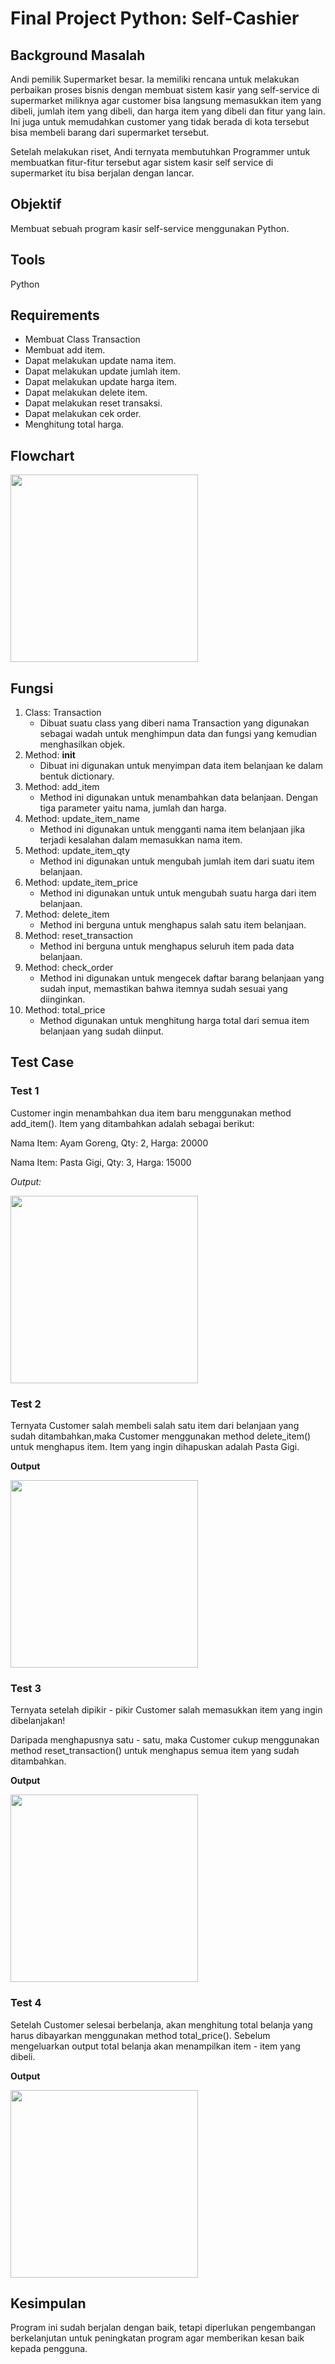# Final Project Python: Self-Cashier



## Background Masalah
Andi pemilik Supermarket besar. Ia memiliki rencana untuk melakukan perbaikan proses bisnis dengan membuat sistem kasir yang self-service di supermarket miliknya agar customer bisa langsung memasukkan item yang dibeli, jumlah item yang dibeli, dan harga item yang dibeli dan fitur yang lain. Ini juga untuk memudahkan customer yang tidak berada di kota tersebut bisa membeli barang dari supermarket tersebut.

Setelah melakukan riset, Andi ternyata membutuhkan Programmer untuk membuatkan fitur-fitur tersebut agar sistem kasir self service di supermarket itu bisa berjalan dengan lancar.

## Objektif
Membuat sebuah program kasir self-service menggunakan Python.

## Tools
Python

## Requirements 
- Membuat Class Transaction
- Membuat add item.
- Dapat melakukan update nama item.
- Dapat melakukan update jumlah item.
- Dapat melakukan update harga item.
- Dapat melakukan delete item.
- Dapat melakukan reset transaksi.
- Dapat melakukan cek order.
- Menghitung total harga.

## Flowchart  
 <p>
<img align="center" src="img/flowchart.png" width="300" />
</p>

## Fungsi 
1.  Class: Transaction
    - Dibuat suatu class yang diberi nama Transaction yang digunakan sebagai  wadah untuk menghimpun data dan fungsi yang kemudian menghasilkan objek.
2.  Method: __init__
    - Dibuat ini digunakan untuk menyimpan data item belanjaan ke dalam bentuk dictionary.
3.  Method: add_item
    - Method ini digunakan untuk menambahkan data belanjaan. Dengan tiga parameter yaitu nama, jumlah dan harga.
4.  Method: update_item_name
    - Method ini digunakan untuk mengganti nama item belanjaan jika terjadi  kesalahan dalam memasukkan nama item.
5.  Method: update_item_qty
    - Method ini digunakan untuk mengubah jumlah item dari suatu item belanjaan.
6.  Method: update_item_price
    - Method ini digunakan untuk untuk mengubah suatu harga dari item belanjaan.
7.  Method: delete_item
    - Method ini berguna untuk menghapus salah satu item belanjaan.
8.  Method: reset_transaction
    - Method ini berguna untuk menghapus seluruh item pada data belanjaan.
9.  Method: check_order
    - Method ini digunakan untuk mengecek daftar barang belanjaan yang sudah input, memastikan bahwa itemnya sudah sesuai yang diinginkan.
10. Method: total_price
    - Method digunakan untuk menghitung harga total dari semua item belanjaan yang sudah diinput.

## Test Case

### Test 1

Customer ingin menambahkan dua item baru menggunakan method add_item(). Item yang ditambahkan adalah sebagai berikut:

Nama Item: Ayam Goreng, Qty: 2, Harga: 20000

Nama Item: Pasta Gigi, Qty: 3, Harga: 15000

*Output:*

 <p>
<img align="center" src="img/test1.PNG" width="300" />

</p>


### Test 2

Ternyata Customer salah membeli salah satu item dari belanjaan yang sudah ditambahkan,maka Customer menggunakan method delete_item() untuk menghapus item. Item yang ingin dihapuskan adalah Pasta Gigi.

**Output**

<p>
<img align="center" src="img/test2.PNG" width="300" />
</p>

### Test 3

Ternyata setelah dipikir - pikir Customer salah memasukkan item yang ingin dibelanjakan!

Daripada menghapusnya satu - satu, maka Customer cukup menggunakan method reset_transaction() untuk menghapus semua item yang sudah ditambahkan.

**Output**

<p>
<img align="center" src="img/test3.PNG" width="300" />
</p>


### Test 4

Setelah Customer selesai berbelanja, akan menghitung total belanja yang harus dibayarkan menggunakan method total_price(). Sebelum mengeluarkan output total belanja akan menampilkan item - item yang dibeli.

**Output**

<p>
<img align="center" src="img/test4.PNG" width="300" />
</p>


## Kesimpulan

Program ini sudah berjalan dengan baik, tetapi diperlukan pengembangan berkelanjutan untuk peningkatan program agar memberikan kesan baik kepada pengguna.

